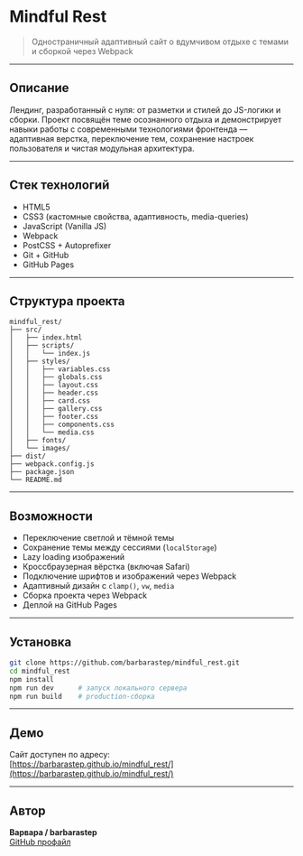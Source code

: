 # Mindful Rest

> Одностраничный адаптивный сайт о вдумчивом отдыхе с темами и сборкой через Webpack

---

## Описание

Лендинг, разработанный с нуля: от разметки и стилей до JS-логики и сборки. Проект посвящён теме осознанного отдыха и демонстрирует навыки работы с современными технологиями фронтенда — адаптивная верстка, переключение тем, сохранение настроек пользователя и чистая модульная архитектура.

---

## Стек технологий

- HTML5
- CSS3 (кастомные свойства, адаптивность, media-queries)
- JavaScript (Vanilla JS)
- Webpack
- PostCSS + Autoprefixer
- Git + GitHub
- GitHub Pages

---

## Структура проекта

```
mindful_rest/
├── src/
│   ├── index.html
│   ├── scripts/
│   │   └── index.js
│   ├── styles/
│   │   ├── variables.css
│   │   ├── globals.css
│   │   ├── layout.css
│   │   ├── header.css
│   │   ├── card.css
│   │   ├── gallery.css
│   │   ├── footer.css
│   │   ├── components.css
│   │   └── media.css
│   ├── fonts/
│   └── images/
├── dist/
├── webpack.config.js
├── package.json
└── README.md
```

---

## Возможности

- Переключение светлой и тёмной темы
- Сохранение темы между сессиями (`localStorage`)
- Lazy loading изображений
- Кроссбраузерная вёрстка (включая Safari)
- Подключение шрифтов и изображений через Webpack
- Адаптивный дизайн с `clamp()`, `vw`, `media`
- Сборка проекта через Webpack
- Деплой на GitHub Pages

---

## Установка

```bash
git clone https://github.com/barbarastep/mindful_rest.git
cd mindful_rest
npm install
npm run dev      # запуск локального сервера
npm run build    # production-сборка
```

---

## Демо

Сайт доступен по адресу:  
[https://barbarastep.github.io/mindful_rest/](https://barbarastep.github.io/mindful_rest/)

---

## Автор

**Варвара / barbarastep**  
[GitHub профайл](https://github.com/barbarastep)
